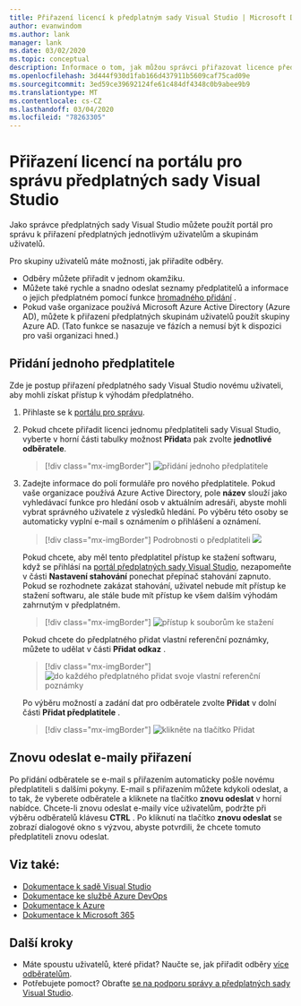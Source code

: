 ```yaml
---
title: Přiřazení licencí k předplatným sady Visual Studio | Microsoft Docs
author: evanwindom
ms.author: lank
manager: lank
ms.date: 03/02/2020
ms.topic: conceptual
description: Informace o tom, jak můžou správci přiřazovat licence předplatitelům
ms.openlocfilehash: 3d444f930d1fab166d437911b5609caf75cad09e
ms.sourcegitcommit: 3ed59ce39692124fe61c484df4348c0b9abee9b9
ms.translationtype: MT
ms.contentlocale: cs-CZ
ms.lasthandoff: 03/04/2020
ms.locfileid: "78263305"
---
```

# <a name="assign-licenses-in-the-visual-studio-subscriptions-administration-portal"></a>Přiřazení licencí na portálu pro správu předplatných sady Visual Studio
Jako správce předplatných sady Visual Studio můžete použít portál pro správu k přiřazení předplatných jednotlivým uživatelům a skupinám uživatelů.

Pro skupiny uživatelů máte možnosti, jak přiřadíte odběry.  
- Odběry můžete přiřadit v jednom okamžiku.
- Můžete také rychle a snadno odeslat seznamy předplatitelů a informace o jejich předplatném pomocí funkce [hromadného přidání](assign-license-bulk.md) .
- Pokud vaše organizace používá Microsoft Azure Active Directory (Azure AD), můžete k přiřazení předplatných skupinám uživatelů použít skupiny Azure AD.  (Tato funkce se nasazuje ve fázích a nemusí být k dispozici pro vaši organizaci hned.)


## <a name="add-a-single-subscriber"></a>Přidání jednoho předplatitele
Zde je postup přiřazení předplatného sady Visual Studio novému uživateli, aby mohli získat přístup k výhodám předplatného.

1. Přihlaste se k [portálu pro správu](https://manage.visualstudio.com).
2. Pokud chcete přiřadit licenci jednomu předplatiteli sady Visual Studio, vyberte v horní části tabulky možnost **Přidat**a pak zvolte **jednotlivé odběratele**.
   > [!div class="mx-imgBorder"]
   > ![přidání jednoho předplatitele](_img/assign-license-add/add-subscriber-individual.png)
3. Zadejte informace do polí formuláře pro nového předplatitele. Pokud vaše organizace používá Azure Active Directory, pole **název** slouží jako vyhledávací funkce pro hledání osob v aktuálním adresáři, abyste mohli vybrat správného uživatele z výsledků hledání. Po výběru této osoby se automaticky vyplní e-mail s oznámením o přihlášení a oznámení.
   > [!div class="mx-imgBorder"]
   > Podrobnosti o předplatiteli ![](_img/assign-license-add/subscriber-details.png)

    Pokud chcete, aby měl tento předplatitel přístup ke stažení softwaru, když se přihlásí na [portál předplatných sady Visual Studio](https://my.visualstudio.com?wt.mc_id=o~msft~docs), nezapomeňte v části **Nastavení stahování** ponechat přepínač stahování zapnuto. Pokud se rozhodnete zakázat stahování, uživatel nebude mít přístup ke stažení softwaru, ale stále bude mít přístup ke všem dalším výhodám zahrnutým v předplatném.
   > [!div class="mx-imgBorder"]
   > ![přístup k souborům ke stažení](media/access-to-downloads.png)

    Pokud chcete do předplatného přidat vlastní referenční poznámky, můžete to udělat v části **Přidat odkaz** .
   > [!div class="mx-imgBorder"]
   > ![do každého předplatného přidat svoje vlastní referenční poznámky](media/add-subscriber-reference-notes.png)

    Po výběru možností a zadání dat pro odběratele zvolte **Přidat** v dolní části **Přidat předplatitele** .
   > [!div class="mx-imgBorder"]
   > ![klikněte na tlačítko Přidat](media/add-button.png)

## <a name="resend-assignment-emails"></a>Znovu odeslat e-maily přiřazení
Po přidání odběratele se e-mail s přiřazením automaticky pošle novému předplatiteli s dalšími pokyny. E-mail s přiřazením můžete kdykoli odeslat, a to tak, že vyberete odběratele a kliknete na tlačítko **znovu odeslat** v horní nabídce.  Chcete-li znovu odeslat e-maily více uživatelům, podržte při výběru odběratelů klávesu **CTRL** .  Po kliknutí na tlačítko **znovu odeslat** se zobrazí dialogové okno s výzvou, abyste potvrdili, že chcete tomuto předplatiteli znovu odeslat.  

## <a name="see-also"></a>Viz také:
- [Dokumentace k sadě Visual Studio](https://docs.microsoft.com/visualstudio/)
- [Dokumentace ke službě Azure DevOps](https://docs.microsoft.com/azure/devops/)
- [Dokumentace k Azure](https://docs.microsoft.com/azure/)
- [Dokumentace k Microsoft 365](https://docs.microsoft.com/microsoft-365/)


## <a name="next-steps"></a>Další kroky
- Máte spoustu uživatelů, které přidat?  Naučte se, jak přiřadit odběry [více odběratelům](assign-license-bulk.md).
- Potřebujete pomoct?  Obraťte [se na podporu správy a předplatných sady Visual Studio](https://visualstudio.microsoft.com/support/support-overview-vs).


